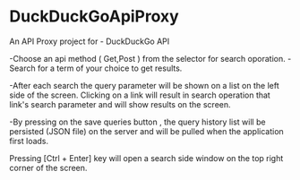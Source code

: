 # DuckDuckGoApiProxy
An API Proxy project for - DuckDuckGo API

-Choose an api method ( Get,Post ) from the selector for search oporation.
-Search for a term of your choice to get results.

-After each search the query parameter will be shown on a list on the left side of the screen. 
Clicking on a link will result in search operation that link's search parameter and will show results on the screen.

-By pressing on the save queries button , the query history list will be persisted (JSON file) on the server and will be pulled when the application first loads. 

Pressing [Ctrl + Enter] key will open a search side window on the top right corner of the screen.
